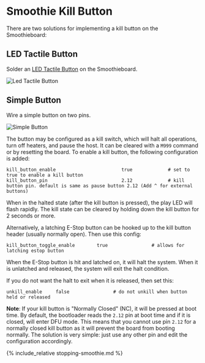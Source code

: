 
# Smoothie Kill Button

There are two solutions for implementing a kill button on the Smoothieboard:

## LED Tactile Button

Solder an [LED Tactile Button](https://www.sparkfun.com/products/10442) on the Smoothieboard.

![Led Tactile Button](images/led-tactile-button.png)

## Simple Button

Wire a simple button on two pins.

![Simple Button](images/simple-button.png)

The button may be configured as a kill switch, which will halt all operations, turn off heaters, and pause the host. It can be cleared with a `M999` command or by resetting the board. To enable a kill button, the following configuration is added:

```plaintext
kill_button_enable                        true             # set to true to enable a kill button
kill_button_pin                           2.12             # kill button pin. default is same as pause button 2.12 (Add ^ for external buttons)
```

When in the halted state (after the kill button is pressed), the play LED will flash rapidly. The kill state can be cleared by holding down the kill button for 2 seconds or more.

Alternatively, a latching E-Stop button can be hooked up to the kill button header (usually normally open). Then use this config:

```plaintext
kill_button_toggle_enable        true                # allows for latching estop button
```

When the E-Stop button is hit and latched on, it will halt the system. When it is unlatched and released, the system will exit the halt condition.

If you do not want the halt to exit when it is released, then set this:

```plaintext
unkill_enable     false                # do not unkill when button held or released
```

**Note**: If your kill button is "Normally Closed" (NC), it will be pressed at boot time. By default, the bootloader reads the `2.12` pin at boot time and if it is closed, will enter DFU mode. This means that you cannot use pin `2.12` for a normally closed kill button as it will prevent the board from booting normally. The solution is very simple: just use any other pin and edit the configuration accordingly.

{% include_relative stopping-smoothie.md %}
